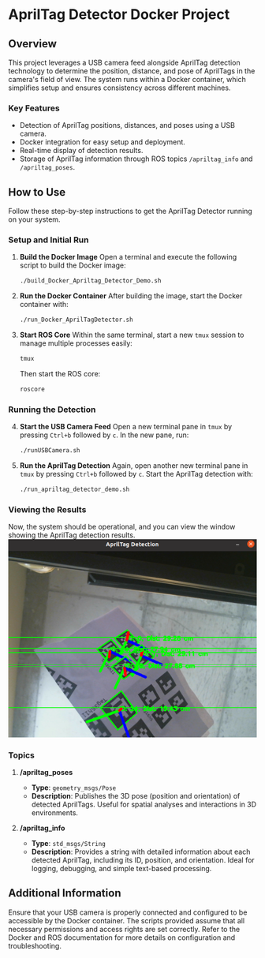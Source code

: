 
# AprilTag Detector Docker Project

## Overview

This project leverages a USB camera feed alongside AprilTag detection technology to determine the position, distance, and pose of AprilTags in the camera's field of view. The system runs within a Docker container, which simplifies setup and ensures consistency across different machines.

### Key Features

- Detection of AprilTag positions, distances, and poses using a USB camera.
- Docker integration for easy setup and deployment.
- Real-time display of detection results.
- Storage of AprilTag information through ROS topics `/apriltag_info` and `/apriltag_poses`.

## How to Use

Follow these step-by-step instructions to get the AprilTag Detector running on your system.

### Setup and Initial Run

1. **Build the Docker Image**
   Open a terminal and execute the following script to build the Docker image:
   ```bash
   ./build_Docker_Apriltag_Detector_Demo.sh
   ```

2. **Run the Docker Container**
   After building the image, start the Docker container with:
   ```bash
   ./run_Docker_AprilTagDetector.sh
   ```

3. **Start ROS Core**
   Within the same terminal, start a new `tmux` session to manage multiple processes easily:
   ```bash
   tmux
   ```
   Then start the ROS core:
   ```bash
   roscore
   ```

### Running the Detection

4. **Start the USB Camera Feed**
   Open a new terminal pane in `tmux` by pressing `Ctrl+b` followed by `c`. In the new pane, run:
   ```bash
   ./runUSBCamera.sh
   ```

5. **Run the AprilTag Detection**
   Again, open another new terminal pane in `tmux` by pressing `Ctrl+b` followed by `c`. Start the AprilTag detection with:
   ```bash
   ./run_apriltag_detector_demo.sh
   ```

### Viewing the Results

Now, the system should be operational, and you can view the window showing the AprilTag detection results.
![AprilTag Detection Example](example.png)

### Topics

1. **/apriltag_poses**
   - **Type**: `geometry_msgs/Pose`
   - **Description**: Publishes the 3D pose (position and orientation) of detected AprilTags. Useful for spatial analyses and interactions in 3D environments.

2. **/apriltag_info**
   - **Type**: `std_msgs/String`
   - **Description**: Provides a string with detailed information about each detected AprilTag, including its ID, position, and orientation. Ideal for logging, debugging, and simple text-based processing.

## Additional Information

Ensure that your USB camera is properly connected and configured to be accessible by the Docker container. The scripts provided assume that all necessary permissions and access rights are set correctly. Refer to the Docker and ROS documentation for more details on configuration and troubleshooting.